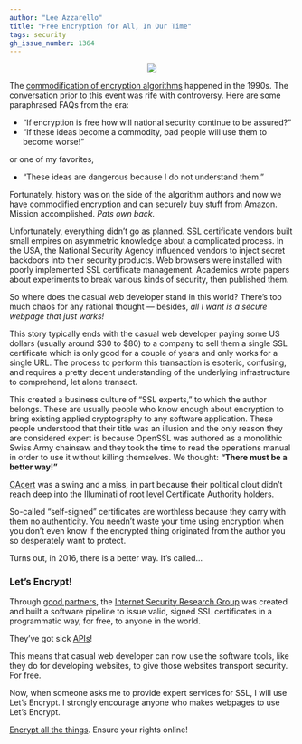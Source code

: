 ```yaml
---
author: "Lee Azzarello"
title: "Free Encryption for All, In Our Time"
tags: security
gh_issue_number: 1364
---
```


<div class="separator" style="clear: both; text-align: center;"><img border="0" src="/blog/2016/06/27/free-encryption-for-all/LAblog.jpg"/></div>

The [commodification of encryption algorithms](https://en.wikipedia.org/wiki/Cryptography#Export_controls) happened in the 1990s. The conversation prior to this event was rife with controversy. Here are some paraphrased FAQs from the era:

- “If encryption is free how will national security continue to be assured?”
- “If these ideas become a commodity, bad people will use them to become worse!”

or one of my favorites,

- “These ideas are dangerous because I do not understand them.”

Fortunately, history was on the side of the algorithm authors and now we have commodified encryption and can securely buy stuff from Amazon. Mission accomplished. <em>Pats own back.</em>

Unfortunately, everything didn’t go as planned. SSL certificate vendors built small empires on asymmetric knowledge about a complicated process. In the USA, the National Security Agency influenced vendors to inject secret backdoors into their security products. Web browsers were installed with poorly implemented SSL certificate management. Academics wrote papers about experiments to break various kinds of security, then published them.

So where does the casual web developer stand in this world? There’s too much chaos for any rational thought — besides, <em>all I want is a secure webpage that just works!</em>

This story typically ends with the casual web developer paying some US dollars (usually around $30 to $80) to a company to sell them a single SSL certificate which is only good for a couple of years and only works for a single URL. The process to perform this transaction is esoteric, confusing, and requires a pretty decent understanding of the underlying infrastructure to comprehend, let alone transact.

This created a business culture of “SSL experts,” to which the author belongs. These are usually people who know enough about encryption to bring existing applied cryptography to any software application. These people understood that their title was an illusion and the only reason they are considered expert is because OpenSSL was authored as a monolithic Swiss Army chainsaw and they took the time to read the operations manual in order to use it without killing themselves. We thought: <strong>“There must be a better way!”</strong>

[CAcert](http://www.cacert.org) was a swing and a miss, in part because their political clout didn’t reach deep into the Illuminati of root level Certificate Authority holders.

So-called “self-signed” certificates are worthless because they carry with them no authenticity. You needn’t waste your time using encryption when you don’t even know if the encrypted thing originated from the author you so desperately want to protect.

Turns out, in 2016, there is a better way. It’s called...

### Let’s Encrypt!

Through [good partners](https://letsencrypt.org/sponsors/), the [Internet Security Research Group](https://letsencrypt.org/isrg/) was created and built a software pipeline to issue valid, signed SSL certificates in a programmatic way, for free, to anyone in the world.

They’ve got sick [APIs](https://letsencrypt.readthedocs.io/en/latest/)!

This means that casual web developer can now use the software tools, like they do for developing websites, to give those websites transport security. For free.

Now, when someone asks me to provide expert services for SSL, I will use Let’s Encrypt. I strongly encourage anyone who makes webpages to use Let’s Encrypt.

[Encrypt all the things](https://encryptallthethings.net). Ensure your rights online!
